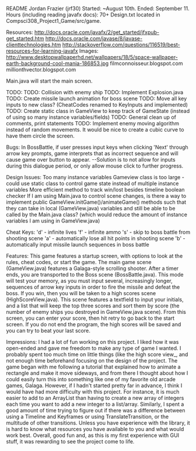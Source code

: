 README
Jordan Frazier (jrf30)
Started: ~August 10th. Ended: September 11.
Hours (including reading javafx docs): 70+
Design.txt located in Compsci308_Project1_Game/src/game.

Resources:
http://docs.oracle.com/javafx/2/get_started/jfxpub-get_started.htm
http://docs.oracle.com/javase/8/javase-clienttechnologies.htm
http://stackoverflow.com/questions/116519/best-resources-for-learning-javafx
Images:
http://www.desktopwallpaperhd.net/wallpapers/18/5/space-wallpaper-earth-background-cool-mania-186853.jpg
filmconnoisseur.blogspot.com
millionthvector.blogspot.com

Main.java will start the main screen.

TODO: 
TODO: Collision with enemy ship
TODO: Implement Explosion.java
TODO: Create missile launch animation for boss scene
TODO: Move all key inputs to new class? (CheatCodes renamed to KeyInputs and implemented)
TODO: Create static class in GameView to keep track of GameState (instead of using so many instance variables/fields)
TODO: General clean up of comments, print statements
TODO: Implement enemy moving algorithm instead of random movements. It would be nice to create a cubic curve to have them circle the screen. 

Bugs:
In BossBattle, if user presses input keys when clicking 'Next' through arrow key prompts, game interprets that as 
incorrect sequence and will cause game over button to appear.
    --Solution is to not allow for inputs during this dialogue period, or only allow mouse
    click to further progress. 

Design Issues: 
Too many instance variables
Gameview class is too large - could use static class to control game state instead of multiple instance variables
More efficient method to track win/lost besides timeline boolean checker
If I am using Main.java to control scene changes, is there a way to implement public GameView.initGame()/animateGame() 
methods such that they can take in local (GameView.java) variables and still be able to be called by the Main.java class? 
(which would reduce the amount of instance variables I am using in GameView.java)

Cheat Keys:
'd' - infinite lives 
'f' - infinite ammo
's' - skip to boss battle from shooting scene
'a' - automatically lose all hit points in shooting scene
'b' - automatically input missile launch sequences in boss battle

Features:
This game features a startup screen, with options to look at the rules, cheat codes, or start the game.
The main game scene (GameView.java) features a Galaga-style scrolling shooter. After a timer ends,
you are transported to the Boss scene (BossBattle.java). This mode will test your memory, as
you must input several, increasingly longer, sequences of arrow key inputs in order to fire the 
missile and defeat the boss. If you win, then you will be taken to a high scores scene (HighScoreView.java).
This scene features a textfield to input your initials, and a list that will keep the top three scores
and sort them by score (the number of enemy ships you destroyed in GameView.java scene). From this screen,
you can enter your score, then hit retry to go back to the start screen. If you do not end the program,
the high scores will be saved and you can try to beat your last score. 

Impressions:
I had a lot of fun working on this project. I liked how it was open-ended and gave me freedom to make any type of 
game I wanted. I probably spent too much time on little things (like the high score view_, and not enough time beforehand 
focusing on the design of the project. The game began with me following a tutorial that explained how to animate
a rectangle and make it move sideways, and from there I thought about how I could easily turn this
into something like one of my favorite old arcade games, Galaga. 
However, if I hadn't started pretty far in advance, I think I would have had more difficulty with this project.
For instance, it is much easier to add to an ArrayList than having to create a new array of integers each time 
you want to add a new integer to a list/array. 
Similarly, I spent a good amount of time trying to figure out if there was a difference between using a Timeline
and Keyframes or using TranslateTransition, or the multitude of other transitions. Unless you have experience
with the library, it is hard to know what resources you have available to you and what would work best.
Overall, good fun and, as this is my first experience with GUI stuff, it was rewarding to see the project
come to life. 

